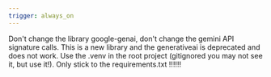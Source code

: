 ```yaml
---
trigger: always_on
---
```


Don't change the library google-genai, don't change the gemini API signature calls. This is a new library and the generativeai is deprecated and does not work.
Use the .venv in the root project (gitignored you may not see it, but use it!).
Only stick to the requirements.txt !!!!!!
